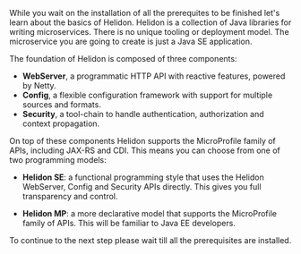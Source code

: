 While you wait on the installation of all the prerequites to be finished let's learn about the basics of Helidon. 
Helidon is a collection of Java libraries for writing microservices. There is no unique tooling or deployment model. 
The microservice you are going to create is just a Java SE application.

The foundation of Helidon is composed of three components:

* **WebServer**, a programmatic HTTP API with reactive features, powered by Netty.
* **Config**, a flexible configuration framework with support for multiple sources and formats.
* **Security**, a tool-chain to handle authentication, authorization and context propagation.

On top of these components Helidon supports the MicroProfile family of APIs, including JAX-RS and CDI. 
This means you can choose from one of two programming models:

* **Helidon SE**: a functional programming style that uses the Helidon WebServer, Config and Security APIs directly. This gives you full transparency and control.

* **Helidon MP**: a more declarative model that supports the MicroProfile family of APIs. This will be familiar to Java EE developers.

To continue to the next step please wait till all the prerequisites are installed.